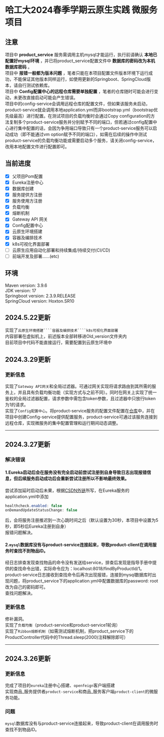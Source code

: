 # 哈工大2024春季学期云原生实践 微服务项目
## 注意  
  项目中 __product_service__ 服务需调用主机mysql才能运行，执行前请确认 __本地已配置好mysql环境__ ，并已将product_service配置文件中 __数据库的密码改为本机数据库密码__ 。  
  项目中 __报错一般都为版本问题__ ，笔者只能在本项目配置文件版本环境下运行成功，不能保证其他版本同样运行，如使用更新的Springboot、SpringCloud版本，请自行测试依赖库。  
  项目中 __Config配置中心的远程仓库需要单独配置__ ，笔者的仓库随时可能会进行变动，未更改直接启动可能会产生错误。  
  项目中的config-service会调用远程仓库的配置文件，但如果该服务未启动，product-service就会调用本地application.yml而非bootstrap.yml（bootstrap优先级最高）进行配置。在测试项目的负载均衡时会通过Copy configuration的方法复制多个product-service服务并分别赋予不同的端口，但若通过config配置中心进行集中配置的话，会因为争用端口导致只有一个product-service服务可以启动成功（即不能通过vm option赋予不同的端口），如需在后续的操作中测试product-service的负载均衡功能或需要启动多个服务，请关闭config-service，改用本地配置文件进行配置即可。  
## 当前进度
- [x] 父项目Pom配置
- [x] Eureka注册中心
- [x] 数据库创建
- [x] 服务提供方注册
- [x] 服务使用方注册
- [x] 负载均衡
- [x] 熔断机制
- [x] Gateway API 网关
- [x] Config配置中心
- [x] 云原生环境搭建
- [x] 容器及编排技术
- [x] k8s可视化界面部署
- [ ] 云原生应用自动化部署和持续集成/持续交付(CI/CD)
- [ ] 前端开发及部署……(etc)
## 环境
Maven version: 3.9.6  
JDK version: 17  
Springboot version: 2.3.9.RELEASE  
SpringCloud version: Hoxton.SR10  
## 2024.5.22更新  
实现了``云原生环境搭建````容器及编排技术````k8s可视化界面部署``  
内容部署在虚拟机上，前述版本全部转移进Old_version文件夹内  
目前项目中代码不能直接运行，需要配置到云原生环境中  
## 2024.3.29更新  
### 更新信息
实现了``Gateway API网关``和全局过滤器。可通过网关实现将请求路由到其所需的服务上，并且具有负载均衡功能（实现方式与之前不同）。同时在网关上实现了统一鉴权的全局过滤器配置，请求参数中需包含token参数，且过滤器中只放行token为1的请求。  
实现了``Config配置中心``。将product-service服务的配置文件配置在[仓库](https://github.com/2023120260/serviceconfig "悬停显示")中，并在项目中创建Config-service提供配置服务，product-service可通过该服务连接到远程仓库，实现微服务的集中配置管理和运行期间动态调整。
***
## 2024.3.27更新  
### 解决错误  
#### 1.Eureka启动后会在服务没有完全启动前尝试注册到自身导致日志出现报错信息，但后续服务启动成功后会重新尝试注册所以不影响最终效果。  
  尝试添加延时启动后未果，根据[CSDN外链](https://blog.csdn.net/cxyxysam/article/details/135831967?utm_medium=distribute.pc_relevant.none-task-blog-2~default~baidujs_baidulandingword~default-0-135831967-blog-82980717.235^v43^control&spm=1001.2101.3001.4242.1&utm_relevant_index=3 "悬停显示")所写，在Eureka服务的application.yml中添加
  ```Java
  healthcheck.enabled: false  
  onDemandUpdateStatusChange: false  
  ```  
  后，会将服务注册推迟到一次心跳时间之后（默认设置为30秒，本项目中设置为5秒，即5秒后Eureka注册到自身）  
  报错问题解决。  
#### 2.`mysql`数据库没有与product-service连接起来，导致product-client在调用服务时查找不到物品ID。  
  经日志排查发现查找物品的命令没有发送给service，排查后发现是指导手册中提供的查找命令出错，实际命令应为：localhost:8018/findByProductId/1。  
  product-service日志接收到查找命令后再次出现报错，连接到mysql数据库时出现问题，将product_service下的application.yml中配置数据库的password: root改为自己的密码即可。  
  查找问题解决。  
  ### 更新信息  
  修补漏洞。  
  实现了``负载均衡``（product-service和product-service1轮询）  
  实现了``Ribbon熔断机制``（如需测试熔断机制，把product_service下的ProductController代码中的Thread.sleep(2000)注释解除即可）  
***
## 2024.3.26更新  
### 更新信息 
  完成了项目的`eureka`注册中心搭建、`openfeign`客户端搭建  
  实现商品_服务提供者`product-service`和商品_服务客户端`product-client`的微服务功能。  
  ### 问题  
  `mysql`数据库没有与product-service连接起来，导致product-client在调用服务时查找不到物品ID。
